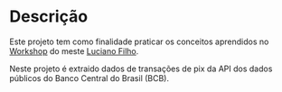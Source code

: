# Descrição

Este projeto tem como finalidade praticar os conceitos aprendidos no [Workshop](https://lvgalvaofilho.com/) do meste [Luciano Filho](https://github.com/lvgalvao).

Neste projeto é extraido dados de transações de pix da API dos dados públicos do Banco Central do Brasil (BCB).